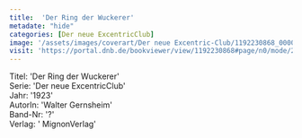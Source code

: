 ```yaml
---
title:  'Der Ring der Wuckerer'
metadate: "hide"
categories: [Der neue ExcentricClub]
image: '/assets/images/coverart/Der neue Excentric-Club/1192230868_00000010.jpg'
visit: 'https://portal.dnb.de/bookviewer/view/1192230868#page/n0/mode/2up'
---
```

Titel: 'Der Ring der Wuckerer' <br>
Serie: 'Der neue ExcentricClub' <br>
Jahr: '1923' <br>
AutorIn: 'Walter Gernsheim' <br>
Band-Nr: '?' <br>
Verlag: ' MignonVerlag'